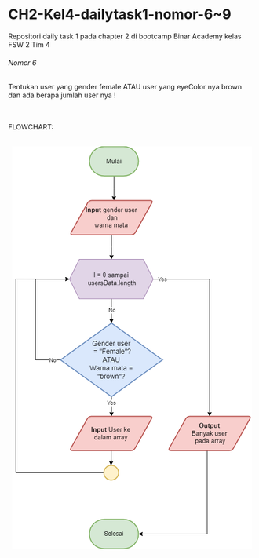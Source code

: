 # CH2-Kel4-dailytask1-nomor-6~9

Repositori daily task 1 pada chapter 2 di bootcamp Binar Academy kelas FSW 2 Tim 4

<h6>Nomor 6</h6>
Tentukan user yang gender female ATAU user yang eyeColor nya brown dan ada berapa jumlah user nya !

<br><br>
FLOWCHART:
<br><br>

<p style="text-align: center">
  <img  src="/Flowchart/Number6.drawio.png">
</p>
